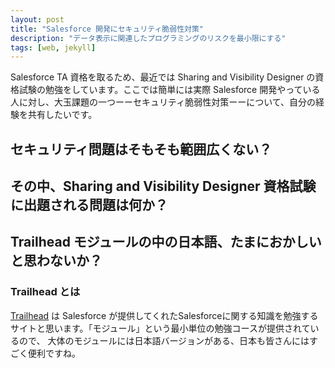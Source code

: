 ```yaml
---
layout: post
title: "Salesforce 開発にセキュリティ脆弱性対策"
description: "データ表示に関連したプログラミングのリスクを最小限にする"
tags: [web, jekyll]
---
```


Salesforce TA 資格を取るため、最近では Sharing and Visibility Designer の資格試験の勉強をしています。ここでは簡単には実際 Salesforce 開発やっている人に対し、大玉課題の一つーーセキュリティ脆弱性対策ーーについて、自分の経験を共有したいです。

## セキュリティ問題はそもそも範囲広くない？

## その中、Sharing and Visibility Designer 資格試験に出題される問題は何か？

## Trailhead モジュールの中の日本語、たまにおかしいと思わないか？

### Trailhead とは
[Trailhead](https://trailhead.salesforce.com/) は Salesforce が提供してくれたSalesforceに関する知識を勉強するサイトと思います。「モジュール」という最小単位の勉強コースが提供されているので、
大体のモジュールには日本語バージョンがある、日本も皆さんにはすごく便利ですね。

### 